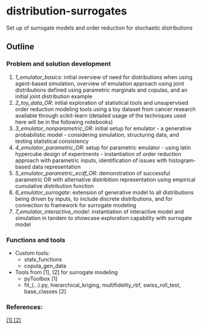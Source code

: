 # distribution-surrogates
Set up of surrogate models and order reduction for stochastic distributions

## Outline
### Problem and solution development
1. *1_emulator_basics*: initial overview of need for distributions when using agent-based simulation, overview of emulation approach using joint   distributions defined using parametric marginals and copulas, and an initial joint distribution example
2. *2_toy_data_OR*: initial exploration of statistical tools and unsupervised order reduction modeling tools using a toy dataset from cancer research available through scikit-learn (detailed usage of the techniques used here will be in the following notebooks)
3. *3_emulator_nonparametric_OR*: initial setup for emulator - a generative probabilistic model - considering simulation, structuring data, and testing statistical consistency
4. *4_emulator_parametric_OR*: setup for parametric emulator - using latin hypercube design of experiments - instantiation of order reduction approach with parametric inputs, identification of issues with histogram-based data representation
5. *5_emulator_parametric_ecdf_OR*: demonstration of successful parametric OR with alternative distribition representation using empirical cumulative distribution function
6. *6_emulator_surrogate*: extension of generative model to all distributions being driven by inputs, to include discrete distributions, and for connection to framework for surrogate modeling
7. *7_emulator_interactive_model*: instantiation of interactive model and simulation in tandem to showcase exploration capability with surrogate model

### Functions and tools

* Custom tools:
  * stats_functions
  * copula_gen_data 
* Tools from [1], [2] for surrogate modeling
  * pyToolbox [1]
  * fit_(...).py, hierarchical_kriging, multifidelity_rbf, swiss_roll_test, base_classes [2]

### References:
[ [1] ](https://royalsocietypublishing.org/doi/abs/10.1098/rspa.2021.0495)
[ [2] ](https://smartech.gatech.edu/bitstream/handle/1853/62941/Decker_Aviation2020_Final.pdf?sequence=1)
